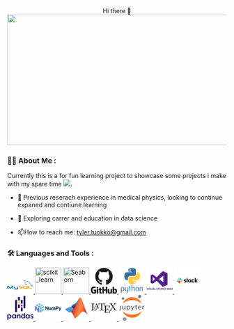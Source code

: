 <div align="center">
Hi there 👋
</div>
<div align="center">
  <img src="https://media.giphy.com/media/dWesBcTLavkZuG35MI/giphy.gif" width="600" height="300"/>
</div>

### :man_technologist: About Me :
Currently this is a for fun learning project to showcase some projects i make with my spare time  <img src="https://media.giphy.com/media/WUlplcMpOCEmTGBtBW/giphy.gif" width="30">.
- :telescope: Previous reserach experience in medical physics, looking to continue expaned and contiune learning

- :seedling: Exploring carrer and education in data science

- :mailbox:How to reach me: tyler.tuokko@gmail.com
  
### :hammer_and_wrench: Languages and Tools :

<div>
    <p align="left"> <a href="https://www.mysql.com/" target="_blank" rel="noreferrer"> <img src="https://raw.githubusercontent.com/devicons/devicon/master/icons/mysql/mysql-original-wordmark.svg"t itle="mysql" **alt="mysql" width="60" height="40"/> </a> <a    href="https://scikit-learn.org/" target="_blank" rel="noreferrer"> <img src="https://upload.wikimedia.org/wikipedia/commons/0/05/Scikit_learn_logo_small.svg" title="scikit_learn" **alt="scikit_learn" width="60" height="60"/> </a> <a         href="https://seaborn.pydata.org/" target="_blank" rel="noreferrer"> <img src="https://seaborn.pydata.org/_images/logo-mark-lightbg.svg" title="Seaborn" **alt="seaborn" width="60" height="60"/> 
  <img src="https://github.com/devicons/devicon/blob/master/icons/github/github-original-wordmark.svg" title="github" **alt="github" width="60" height="60"/>
  <img src="https://github.com/devicons/devicon/blob/master/icons/python/python-original-wordmark.svg" title="Python" **alt="Python" width="60" height="60"/>
  <img src="https://github.com/devicons/devicon/blob/master/icons/visualstudio/visualstudio-plain-wordmark.svg" title="Visual Studios" **alt="Visual Studios" width="60" height="60"/>
  <img src="https://github.com/devicons/devicon/blob/master/icons/slack/slack-original-wordmark.svg" title="Slack" **alt="Slack" width="60" height="60"/>
  <img src="https://github.com/devicons/devicon/blob/master/icons/pandas/pandas-original-wordmark.svg" title="Pandas" **alt="Pandas" width="60" height="60"/>
  <img src="https://github.com/devicons/devicon/blob/master/icons/numpy/numpy-original-wordmark.svg" title="Numpy" **alt="Numpy" width="60" height="60"/>
  <img src="https://github.com/devicons/devicon/blob/master/icons/matlab/matlab-original.svg" title="MATLAB" **alt="MATLAB" width="60" height="60"/>
  <img src="https://github.com/devicons/devicon/blob/master/icons/latex/latex-original.svg" title="Latex" **alt="Latex" width="60" height="60"/>
  <img src="https://github.com/devicons/devicon/blob/master/icons/jupyter/jupyter-original-wordmark.svg" title="Jupyter" **alt="Jupyter" width="60" height="60"/>
</div>

